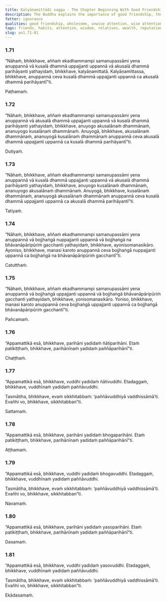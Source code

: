 ```yaml
---
title: Kalyāṇamittādi vagga - The Chapter Beginning With Good Friendship
description: The Buddha explains the importance of good friendship, the consequences of habitual engagement in unwholesome and wholesome qualities, wise and unwise attention, the loss or increase of relatives, wealth, and reputation contrasted with the loss or increase of wisdom.
fetter: ignorance
qualities: good friendship, wholesome, unwise attention, wise attention, wisdom
tags: friends, habits, attention, wisdom, relatives, wealth, reputation, wholesome, unwholesome, an, an1
slug: an1.71-81
---
```


### 1.71

“Nāhaṁ, bhikkhave, aññaṁ ekadhammampi samanupassāmi yena anuppannā vā kusalā dhammā uppajjanti uppannā vā akusalā dhammā parihāyanti yathayidaṁ, bhikkhave, kalyāṇamittatā. Kalyāṇamittassa, bhikkhave, anuppannā ceva kusalā dhammā uppajjanti uppannā ca akusalā dhammā parihāyantī”ti.

Paṭhamaṁ.

### 1.72

“Nāhaṁ, bhikkhave, aññaṁ ekadhammampi samanupassāmi yena anuppannā vā akusalā dhammā uppajjanti uppannā vā kusalā dhammā parihāyanti yathayidaṁ, bhikkhave, anuyogo akusalānaṁ dhammānaṁ, ananuyogo kusalānaṁ dhammānaṁ. Anuyogā, bhikkhave, akusalānaṁ dhammānaṁ, ananuyogā kusalānaṁ dhammānaṁ anuppannā ceva akusalā dhammā uppajjanti uppannā ca kusalā dhammā parihāyantī”ti.

Dutiyaṁ.

### 1.73

“Nāhaṁ, bhikkhave, aññaṁ ekadhammampi samanupassāmi yena anuppannā vā kusalā dhammā uppajjanti uppannā vā akusalā dhammā parihāyanti yathayidaṁ, bhikkhave, anuyogo kusalānaṁ dhammānaṁ, ananuyogo akusalānaṁ dhammānaṁ. Anuyogā, bhikkhave, kusalānaṁ dhammānaṁ, ananuyogā akusalānaṁ dhammānaṁ anuppannā ceva kusalā dhammā uppajjanti uppannā ca akusalā dhammā parihāyantī”ti.

Tatiyaṁ.

### 1.74

“Nāhaṁ, bhikkhave, aññaṁ ekadhammampi samanupassāmi yena anuppannā vā bojjhaṅgā nuppajjanti uppannā vā bojjhaṅgā na bhāvanāpāripūriṁ gacchanti yathayidaṁ, bhikkhave, ayonisomanasikāro. Ayoniso, bhikkhave, manasi karoto anuppannā ceva bojjhaṅgā nuppajjanti uppannā ca bojjhaṅgā na bhāvanāpāripūriṁ gacchantī”ti.

Catutthaṁ.

### 1.75

“Nāhaṁ, bhikkhave, aññaṁ ekadhammampi samanupassāmi yena anuppannā vā bojjhaṅgā uppajjanti uppannā vā bojjhaṅgā bhāvanāpāripūriṁ gacchanti yathayidaṁ, bhikkhave, yonisomanasikāro. Yoniso, bhikkhave, manasi karoto anuppannā ceva bojjhaṅgā uppajjanti uppannā ca bojjhaṅgā bhāvanāpāripūriṁ gacchantī”ti.

Pañcamaṁ.

### 1.76

“Appamattikā esā, bhikkhave, parihāni yadidaṁ ñātiparihāni. Etaṁ patikiṭṭhaṁ, bhikkhave, parihānīnaṁ yadidaṁ paññāparihānī”ti.

Chaṭṭhaṁ.

### 1.77

“Appamattikā esā, bhikkhave, vuddhi yadidaṁ ñātivuddhi. Etadaggaṁ, bhikkhave, vuddhīnaṁ yadidaṁ paññāvuddhi.

Tasmātiha, bhikkhave, evaṁ sikkhitabbaṁ: ‘paññāvuddhiyā vaddhissāmā’ti. Evañhi vo, bhikkhave, sikkhitabban”ti.

Sattamaṁ.

### 1.78

“Appamattikā esā, bhikkhave, parihāni yadidaṁ bhogaparihāni. Etaṁ patikiṭṭhaṁ, bhikkhave, parihānīnaṁ yadidaṁ paññāparihānī”ti.

Aṭṭhamaṁ.

### 1.79

“Appamattikā esā, bhikkhave, vuddhi yadidaṁ bhogavuddhi. Etadaggaṁ, bhikkhave, vuddhīnaṁ yadidaṁ paññāvuddhi.

Tasmātiha, bhikkhave, evaṁ sikkhitabbaṁ: ‘paññāvuddhiyā vaddhissāmā’ti. Evañhi vo, bhikkhave, sikkhitabban”ti.

Navamaṁ.

### 1.80

“Appamattikā esā, bhikkhave, parihāni yadidaṁ yasoparihāni. Etaṁ patikiṭṭhaṁ, bhikkhave, parihānīnaṁ yadidaṁ paññāparihānī”ti.

Dasamaṁ.

### 1.81

“Appamattikā esā, bhikkhave, vuddhi yadidaṁ yasovuddhi. Etadaggaṁ, bhikkhave, vuddhīnaṁ yadidaṁ paññāvuddhi.

Tasmātiha, bhikkhave, evaṁ sikkhitabbaṁ: ‘paññāvuddhiyā vaddhissāmā’ti. Evañhi vo, bhikkhave, sikkhitabban”ti.

Ekādasamaṁ.
